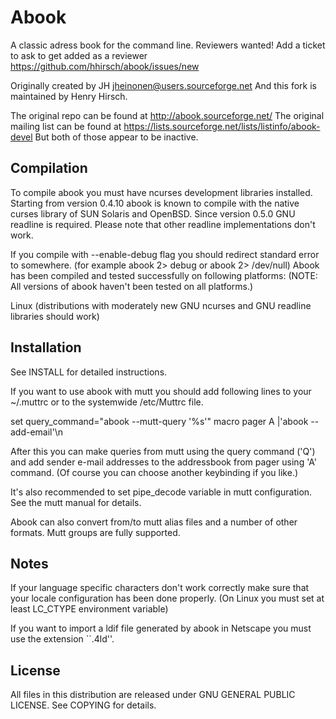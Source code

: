 # Abook
A classic adress book for the command line.
Reviewers wanted! Add a ticket to ask to get added as a reviewer https://github.com/hhirsch/abook/issues/new

Originally created by JH <jheinonen@users.sourceforge.net> 
And this fork is maintained by Henry Hirsch.

The original repo can be found at http://abook.sourceforge.net/
The original mailing list can be found at https://lists.sourceforge.net/lists/listinfo/abook-devel
But both of those appear to be inactive.

## Compilation

To compile abook you must have ncurses development libraries installed.
Starting from version 0.4.10 abook is known to compile with the native curses
library of SUN Solaris and OpenBSD. Since version 0.5.0 GNU readline is
required. Please note that other readline implementations don't work.

If you compile with --enable-debug flag you should redirect standard error
to somewhere. (for example abook 2> debug or abook 2> /dev/null) Abook has
been compiled and tested successfully on following platforms:
(NOTE: All versions of abook haven't been tested on all platforms.)

Linux (distributions with moderately new GNU ncurses and GNU readline libraries
       should work)

## Installation

See INSTALL for detailed instructions.

If you want to use abook with mutt you should add following lines to your
~/.muttrc or to the systemwide /etc/Muttrc file.

set query_command="abook --mutt-query '%s'"
macro pager A |'abook --add-email'\n

After this you can make queries from mutt using the query command ('Q')
and add sender e-mail addresses to the addressbook from pager using 'A'
command. (Of course you can choose another keybinding if you like.)

It's also recommended to set pipe_decode variable in mutt configuration.
See the mutt manual for details.

Abook can also convert from/to mutt alias files and a number of other formats.
Mutt groups are fully supported.

## Notes

If your language specific characters don't work correctly make sure
that your locale configuration has been done properly. (On Linux you
must set at least LC_CTYPE environment variable)

If you want to import a ldif file generated by abook in Netscape you
must use the extension ``.4ld''.

## License

All files in this distribution are released under GNU GENERAL PUBLIC LICENSE.
See COPYING for details.

